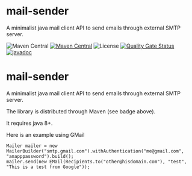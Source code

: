# mail-sender
A minimalist java mail client API to send emails through external SMTP server.

![Maven Central](https://img.shields.io/maven-central/v/com.fathzer/mail-sender)
[![Maven Central](https://maven-badges.herokuapp.com/maven-central/com.fathzer/mail-sender/badge.svg)](https://maven-badges.herokuapp.com/maven-central/com.fathzer/mail-sender)
![License](https://img.shields.io/badge/license-Apache%202.0-brightgreen.svg)
[![Quality Gate Status](https://sonarcloud.io/api/project_badges/measure?project=fathzer_mail-sender&metric=alert_status)](https://sonarcloud.io/summary/new_code?id=fathzer_mail-sender)
[![javadoc](https://javadoc.io/badge2/com.fathzer/mail-sender/javadoc.svg)](https://javadoc.io/doc/com.fathzer/mail-sender)


# mail-sender
A minimalist java mail client API to send emails through external SMTP server.

The library is distributed through Maven (see badge above).

It requires java 8+.

Here is an example using GMail

```
Mailer mailer = new MailerBuilder("smtp.gmail.com").withAuthentication("me@gmail.com", "anapppassword").build();
mailer.send(new EMail(Recipients.to("other@hisdomain.com"), "test", "This is a test from Google"));
```